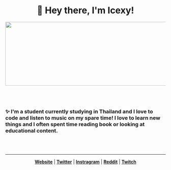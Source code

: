 <h1  align="center"> 👋 Hey there, I'm Icexy! </h1>
<p  align="center"><img src="https://media.tenor.com/wuTstMILarIAAAAC/touhou-fumo.gif" width ="600" height="200" align="center"></p>
<br/>
<br/>

<h3>✨ I'm a student currently studying in Thailand and I love to code and listen to music on my spare time! I love to learn new things and I often spent time reading book or looking at educational content.</h3>
<br/>
<br/>
<hr/>

<p align="center">
  <strong><a href="https://www.wintry.com">Website</a></strong> |
  <strong><a href="https://twitter.com/youknowicexy">Twitter</a></strong> |
  <strong><a href="https://www.instagram.com/youknowicexy/">Instragram</a></strong> |
  <strong><a href="https://www.reddit.com/user/icexy_">Reddit</a></strong> |
  <strong><a href="https://www.twitch.tv/youknowicexy">Twitch</a></strong>
</p>




